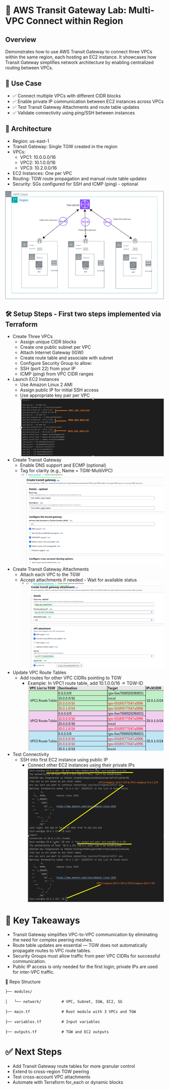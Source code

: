 # 🧭 AWS Transit Gateway Lab: Multi-VPC Connect within Region

## Overview
Demonstrates how to use AWS Transit Gateway to connect three VPCs within the same region, each hosting an EC2 instance. 
It showcases how Transit Gateway simplifies network architecture by enabling centralized routing between VPCs.

## 🚀 Use Case
- ✅ Connect multiple VPCs with different CIDR blocks
- ✅ Enable private IP communication between EC2 instances across VPCs
- ✅ Test Transit Gateway Attachments and route table updates
- ✅ Validate connectivity using ping/SSH between instances


## 🧱 Architecture
  - Region: us-east-1
  - Transit Gateway: Single TGW created in the region
  - VPCs:
    - VPC1: 10.0.0.0/16
    - VPC2: 10.1.0.0/16
    - VPC3: 10.2.0.0/16
  - EC2 Instances: One per VPC
  - Routing: TGW route propagation and manual route table updates
  - Security: SGs configured for SSH and ICMP (ping) - optional
    
   ![Architecture](TGWMultiVPC.png)
   
## 🛠️ Setup Steps - First two steps implemented via Terraform
  - Create Three VPCs
	- Assign unique CIDR blocks
	- Create one public subnet per VPC
	- Attach Internet Gateway (IGW)
	- Create route table and associate with subnet
	- Configure Security Group to allow:
	- SSH (port 22) from your IP
	- ICMP (ping) from VPC CIDR ranges
  - Launch EC2 Instances
	- Use Amazon Linux 2 AMI
    - Assign public IP for initial SSH access
    - Use appropriate key pair per VPC
    ![Setup Steps - First two steps implemented via Terraform](TF_Out.png)
  - Create Transit Gateway
	- Enable DNS support and ECMP (optional)
	- Tag for clarity (e.g., Name = TGW-MultiVPC)
     ![Setup Steps - First two steps implemented via Terraform](TGW.png)
  - Create Transit Gateway Attachments
	- Attach each VPC to the TGW
	- Accept attachments if needed - Wait for available status
    ![Setup Steps - First two steps implemented via Terraform](TGW_attachment.png)
  - Update VPC Route Tables
	- Add routes for other VPC CIDRs pointing to TGW
	  - Example: In VPC1 route table, add 10.1.0.0/16 → TGW-ID
     ![Setup Steps - First two steps implemented via Terraform](Route_table.png)
  - Test Connectivity
	- SSH into first EC2 instance using public IP
	  - Connect other EC2 instances using their private IPs
       ![Setup Steps - First two steps implemented via Terraform](EC2_connect.png)


# 🧠 Key Takeaways
- Transit Gateway simplifies VPC-to-VPC communication by eliminating the need for complex peering meshes.
- Route table updates are essential — TGW does not automatically propagate routes to VPC route tables.
- Security Groups must allow traffic from peer VPC CIDRs for successful communication.
- Public IP access is only needed for the first login; private IPs are used for inter-VPC traffic.

📁 Repo Structure

	├── modules/
	
	│   └── network/         # VPC, Subnet, IGW, EC2, SG
	
	├── main.tf              # Root module with 3 VPCs and TGW
	
	├── variables.tf         # Input variables
	
	├── outputs.tf           # TGW and EC2 outputs
	



# ✅ Next Steps
- Add Transit Gateway route tables for more granular control
- Extend to cross-region TGW peering
- Test cross-account VPC attachments
- Automate with Terraform for_each or dynamic blocks


